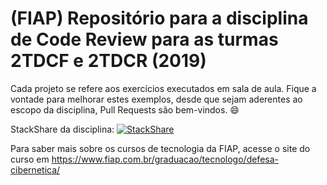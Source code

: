 # (FIAP) Repositório para a disciplina de Code Review para as turmas 2TDCF e 2TDCR (2019)

Cada projeto se refere aos exercícios executados em sala de aula. Fique a vontade para melhorar estes exemplos, desde que sejam aderentes ao escopo da disciplina, Pull Requests são bem-vindos. 😄

StackShare da disciplina: [![StackShare](http://img.shields.io/badge/tech-stack-0690fa.svg?style=flat)](https://stackshare.io/rafaelmatsuyama/fiap-cr-2019)

Para saber mais sobre os cursos de tecnologia da FIAP, acesse o site do curso em https://www.fiap.com.br/graduacao/tecnologo/defesa-cibernetica/
